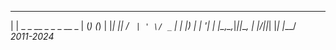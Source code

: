 
  _                         ___  _     _ 
 | |  _  _ __ _ _ _  __ _  |   \(_)_ _(_)
 | |_| || / _` | ' \/ _` | | |) | | '_| |
 |____\_,_\__,_|_||_\__, | |___/|_|_| |_|
                    |___/                
_2011-2024_
